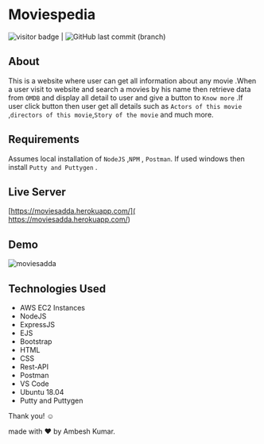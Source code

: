 # Moviespedia
<img src= "https://visitor-badge.laobi.icu/badge?page_id=201851019-iiitv/Movieadda " alt="visitor badge"/> |  ![GitHub last commit (branch)](https://img.shields.io/github/last-commit/201851019-iiitv/Movieadda/main)

## About 

This is a website where user can get all information about any movie .When a user visit to  website and search a movies by his name then  retrieve data from `OMDB` and display all detail to user and give a button to `Know more` .If user click button then user get all details such as `Actors of this movie` ,`directors of this movie`,`Story of the movie` and much more.


## Requirements

Assumes local installation of  `NodeJS` ,`NPM` , `Postman`.
If used windows then install  `Putty and Puttygen` .



## Live Server
[https://moviesadda.herokuapp.com/]( https://moviesadda.herokuapp.com/) 

## Demo 
![moviesadda](https://user-images.githubusercontent.com/48892208/120060763-381d0800-c077-11eb-887a-a190e5594624.gif)
  

## Technologies Used
* AWS EC2 Instances
* NodeJS
* ExpressJS
* EJS
* Bootstrap
* HTML
* CSS
* Rest-API
* Postman
* VS Code
* Ubuntu 18.04
* Putty and Puttygen



Thank you! ☺️

made with ❤️ by Ambesh Kumar.
